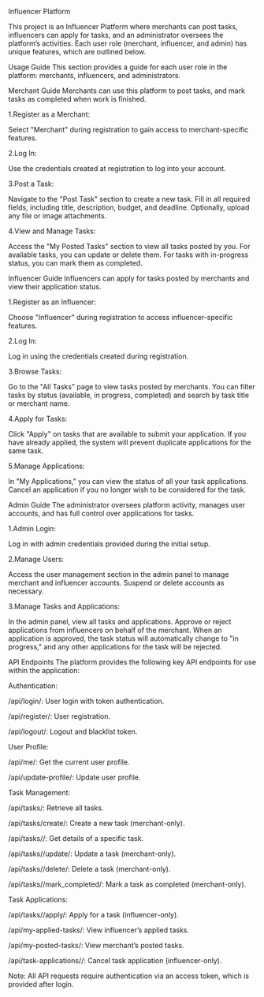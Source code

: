Influencer Platform

This project is an Influencer Platform where merchants can post tasks, influencers can apply for tasks, and an administrator oversees the platform’s activities. Each user role (merchant, influencer, and admin) has unique features, which are outlined below.

Usage Guide
This section provides a guide for each user role in the platform: merchants, influencers, and administrators.

Merchant Guide
Merchants can use this platform to post tasks, and mark tasks as completed when work is finished.

1.Register as a Merchant:

Select "Merchant" during registration to gain access to merchant-specific features.

2.Log In:

Use the credentials created at registration to log into your account.

3.Post a Task:

Navigate to the "Post Task" section to create a new task. Fill in all required fields, including title, description, budget, and deadline.
Optionally, upload any file or image attachments.

4.View and Manage Tasks:

Access the "My Posted Tasks" section to view all tasks posted by you.
For available tasks, you can update or delete them.
For tasks with in-progress status, you can mark them as completed.


Influencer Guide
Influencers can apply for tasks posted by merchants and view their application status.

1.Register as an Influencer:

Choose "Influencer" during registration to access influencer-specific features.

2.Log In:

Log in using the credentials created during registration.

3.Browse Tasks:

Go to the "All Tasks" page to view tasks posted by merchants.
You can filter tasks by status (available, in progress, completed) and search by task title or merchant name.

4.Apply for Tasks:

Click "Apply" on tasks that are available to submit your application.
If you have already applied, the system will prevent duplicate applications for the same task.

5.Manage Applications:

In "My Applications," you can view the status of all your task applications.
Cancel an application if you no longer wish to be considered for the task.

Admin Guide
The administrator oversees platform activity, manages user accounts, and has full control over applications for tasks.

1.Admin Login:

Log in with admin credentials provided during the initial setup.

2.Manage Users:

Access the user management section in the admin panel to manage merchant and influencer accounts.
Suspend or delete accounts as necessary.

3.Manage Tasks and Applications:

In the admin panel, view all tasks and applications.
Approve or reject applications from influencers on behalf of the merchant.
When an application is approved, the task status will automatically change to "in progress," and any other applications for the task will be rejected.


API Endpoints
The platform provides the following key API endpoints for use within the application:

Authentication:

/api/login/: User login with token authentication.

/api/register/: User registration.

/api/logout/: Logout and blacklist token.

User Profile:

/api/me/: Get the current user profile.

/api/update-profile/: Update user profile.

Task Management:

/api/tasks/: Retrieve all tasks.

/api/tasks/create/: Create a new task (merchant-only).

/api/tasks/<id>/: Get details of a specific task.

/api/tasks/<id>/update/: Update a task (merchant-only).

/api/tasks/<id>/delete/: Delete a task (merchant-only).

/api/tasks/<id>/mark_completed/: Mark a task as completed (merchant-only).

Task Applications:

/api/tasks/<id>/apply/: Apply for a task (influencer-only).

/api/my-applied-tasks/: View influencer’s applied tasks.

/api/my-posted-tasks/: View merchant’s posted tasks.

/api/task-applications/<id>/: Cancel task application (influencer-only).

Note: All API requests require authentication via an access token, which is provided after login.

